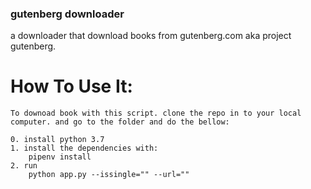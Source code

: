 ### gutenberg downloader

a downloader that download books from gutenberg.com aka project gutenberg.

# How To Use It:
    To downoad book with this script. clone the repo in to your local computer. and go to the folder and do the bellow: 

    0. install python 3.7 
    1. install the dependencies with:
        pipenv install 
    2. run 
        python app.py --issingle="" --url=""

